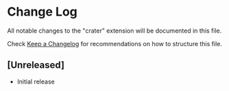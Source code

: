# Change Log

All notable changes to the "crater" extension will be documented in this file.

Check [Keep a Changelog](http://keepachangelog.com/) for recommendations on how to structure this file.

## [Unreleased]

- Initial release